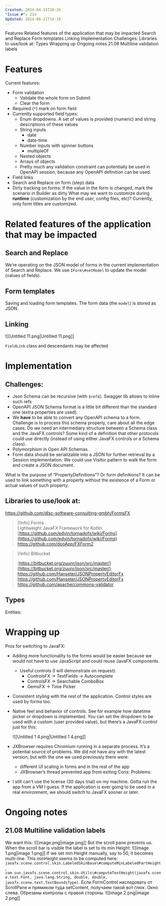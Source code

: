```yaml
---
Created: 2024-04-15T20:26
"Issue #": 214
Updated: 2024-08-21T14:18
---
```

Features
Related features of the application that may be impacted
Search and Replace
Form templates
Linking
Implementation
Challenges:
Libraries to use/look at:
Types
Wrapping up
Ongoing notes
21.08 Multiline validation labels
# Features
Current features:
- Form validation
    - Validate the whole form on Submit
    - Clear the form
- Required (`*`) mark on form field
- Currently supported field types:
    - Enum dropdowns. A set of values is provided (numeric) and string descriptions of these values
    - String inputs
        - date
        - date-time
    - Number inputs with spinner buttons
        - multipleOf
    - Nested objects
    - Arrays of objects
    - Pretty much any validation constraint can potentially be used in OpenAPI session, because any OpenAPI definition can be used.
- Field links
- Search and Replace on form (step) data
- Dirty tracking on forms: if the value in the form is changed, mark the scenario in Builder as dirty
What may we want to customize during **runtime** (customization by the end user, config files, etc)? Currently, only form titles are customized.
# Related features of the application that may be impacted
## Search and Replace
We’re operating on the JSON model of forms in the current implementation of Search and Replace. We use `IForm\#setModel` to update the model (values of fields).
## Form templates
Saving and loading form templates. The form data (the `model`) is stored as JSON.
## Linking
![[Untitled 11.png|Untitled 11.png]]
  
  
`FieldLink` class and descendants may be affected
# Implementation
## Challenges:
- Json Schema can be recursive (with `$ref`s). Swagger lib allows to inline such refs
- OpenAPI JSON Schema format is a little bit different than the standard one (extra properties are used).
- We **have** to be able to convert any OpenAPI schema to a form. Challenge is to process this schema properly, care about all the edge cases. Do we need an intermediary structure between a Schema class and the JavaFX controls? Some kind of a definition that other protocols could use directly (instead of using either JavaFX controls or a Schema class).
- Polymorphism in Open API Schemas.
- Form data should be serializable into a JSON for further retrieval by a Session implementation. We could use Visitor pattern to walk the form and create a JSON document.
  
What is the purpose of “PropertyDefinitions”? Or form definitions? It can be used to link something with a property without the existence of a Form or actual values of such property.
## Libraries to use/look at:
https://github.com/dlsc-software-consulting-gmbh/FormsFX

> [!info] Forms  
> Lightweight JavaFX Framework for Kotlin.  
> [https://github.com/edvin/tornadofx/wiki/Forms](https://github.com/edvin/tornadofx/wiki/Forms)  
https://github.com/dooApp/FXForm2

> [!info] Bitbucket  
>  
> [https://bitbucket.org/zuunr/json/src/master/](https://bitbucket.org/zuunr/json/src/master/)  
https://github.com/Hanseter/JSONPropertyEditorFx
https://github.com/Hanseter/JSONPropertyEditorFx
https://github.com/apache/commons-validator
## Types
Entities:
# Wrapping up
Pros for switching to JavaFX:
- Adding more functionality to the forms would be easier because we would not have to use JavaScript and could reuse JavaFX components.
    - Useful controls (I will demonstrate on request):
        - ControlsFX → TextFields → Autocomplete
        - ControlsFX → Searchable ComboBox
        - GemsFX → Time Picker
    
- Consistent styling with the rest of the application. Control styles are used by forms too.
- Native feel and behavior of controls. See for example how datetime picker or dropdown is implemented. You can set the dropdown to be used with a custom (user provided value), but there’s a JavaFX control just for this:
    
    ![[Untitled 1 4.png|Untitled 1 4.png]]
    
- JXBrowser requires Chromium running in a separate process. It’s a potential source of problems. We did not have any with the latest version, but with the one we used previously there were:
    - different UI scaling in forms and in the rest of the app
    - JXBrowser’s thread prevented app from exiting
Cons:
Problems:
- I still can’t use the license (30 days trial) on my machine. Gotta run the app from a VM I guess.
If the application is ever going to be used in a real environment, we should switch to JavaFX sooner or later.
# Ongoing notes
## 21.08 Multiline validation labels
We want this:
![[image.png|image.png]]
But the scroll pane prevents us. When the scroll bar is visible the label is set to its min Height:
![[image 1.png|image 1.png]]
If we set min Height manually, say to 50, it becomes multi-line. This minHeight seems to be computed here: `javafx.scene.control.skin.LabeledSkinBase\#computeMinLabeledPartHeight`,
`com.sun.javafx.scene.control.skin.Utils\#computeTextHeight(javafx.scene.text.Font, java.lang.String, double, double, javafx.scene.text.TextBoundsType)`.
Если FormControl наследовать от ScrollPane и прямиком туда setContent, получаем такой вот глюк. Окно слева. Обрезаны контролы с правой стороны.
![[image 2.png|image 2.png]]